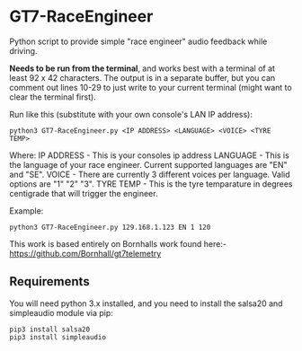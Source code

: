 # GT7-RaceEngineer
Python script to provide simple "race engineer" audio feedback while driving.

**Needs to be run from the terminal**, and works best with a terminal of at least 92 x 42 characters. The output is in a separate buffer, but you can comment out lines 10-29 to just write to your current terminal (might want to clear the terminal first).

Run like this (substitute with your own console's LAN IP address):

    python3 GT7-RaceEngineer.py <IP ADDRESS> <LANGUAGE> <VOICE> <TYRE TEMP>

Where:
IP ADDRESS - This is your consoles ip address
LANGUAGE - This is the language of your race engineer. Current supported languages are "EN" and "SE".
VOICE - There are currently 3 different voices per language. Valid options are "1" "2" "3".
TYRE TEMP - This is the tyre temparature in degrees centigrade that will trigger the engineer. 

Example:

    python3 GT7-RaceEngineer.py 129.168.1.123 EN 1 120

This work is based entirely on Bornhalls work found here:- https://github.com/Bornhall/gt7telemetry

## Requirements
You will need python 3.x installed, and you need to install the salsa20 and simpleaudio module via pip:

    pip3 install salsa20
    pip3 install simpleaudio
